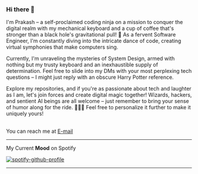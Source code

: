 ### Hi there 👋 

I'm Prakash – a self-proclaimed coding ninja on a mission to conquer the digital realm with my mechanical keyboard and a cup of coffee that's stronger than a black hole's gravitational pull! 🚀 As a fervent Software Engineer, I'm constantly diving into the intricate dance of code, creating virtual symphonies that make computers sing. 

Currently, I'm unraveling the mysteries of System Design, armed with nothing but my trusty keyboard and an inexhaustible supply of determination. Feel free to slide into my DMs with your most perplexing tech questions – I might just reply with an obscure Harry Potter reference. 

Explore my repositories, and if you're as passionate about tech and laughter as I am, let's join forces and create digital magic together! Wizards, hackers, and sentient AI beings are all welcome – just remember to bring your sense of humor along for the ride. 🎩🔮🤖
Feel free to personalize it further to make it uniquely yours!

<br/>
You can reach me at <a href="mailto:prakashthakuri2000@gmail.com" target= "_blank">E-mail </a>

------------------------



My Current **Mood** on Spotify

[![spotify-github-profile](https://spotify-github-profile.vercel.app/api/view?uid=32iwdjtppqtmphgve0evb12vs&cover_image=true&theme=novatorem&bar_color=6cb14e&bar_color_cover=true)](https://spotify-github-profile.vercel.app/api/view?uid=32iwdjtppqtmphgve0evb12vs&redirect=true)

-----------

<!--
**prakashthakuri/prakashthakuri** is a ✨ _special_ ✨ repository because its `README.md` (this file) appears on your GitHub profile.

Here are some ideas to get you started:

- 🔭 I’m currently working on ...
- 🌱 I’m currently learning ...
- 👯 I’m looking to collaborate on ...
- 🤔 I’m looking for help with ...
- 💬 Ask me about ...
- 📫 How to reach me: ...
- 😄 Pronouns: ...
- ⚡ Fun fact: ...
-->



